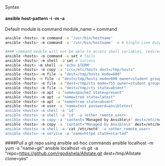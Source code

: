 Syntax
#### ansible host-pattern -i <inventoryfile> -m <module> -a <arguments> 

Default module is command
module_name = command

```sh
ansible <hosts> -m command -a '/usr/bin/hostname'
ansible <hosts> -m command -a '/usr/bin/hostname' -o # Single Line Output
```

```sh
#### command module will not be able to access shell variables, redirection and piping 
ansible <hosts> -m command -a set # fails
ansible <hosts> -m shell -a set # success
ansible <host> -m shell -a 'echo $TERM'
ansible <hosts> -m copy -a "src=/etc/hosts dest=/tmp/hosts"
ansible <hosts> -m file -a "dest=/tmp/hosts mode=600"
ansible <hosts -m file -a "dest=/tmp/hosts mode=600 owner=student group=student"
ansible <hosts> -m file -a "dest=/tmp/cts mode=755 owner=student group=student state=directory"
ansible <hosts> -m file -a "dest=/tmp/cts state=absent"
ansible <hosts> -m apt -a "name=apache2 state=present"
ansible <hosts> -m apt -a "name=tree state=latest"
ansible <hosts> -m apt -a "name=tree state=absent"
ansible <hosts> -m user -a "name=test password=ansibletest
ansible <hosts> -m shell -a 'id'
ansible <hosts> -m shell -a 'id' -u <other_remote_user>
ansible <hosts> -m copy -a 'content="Managed by Ansible\n' dest=/etc/motd' -u <other_remote_user>
ansible <hosts> -m copy -a 'content="Managed by Ansible\n' dest=/etc/motd' -u <other_remote_user> --become --become_user root
ansible <hosts> -m shell -a 'cat /etc/motd' -u <other_remote_user>
ansible <hosts> -m service -a "name=httpd state=started"
```

####Pull a git repo using ansible ad-hoc commands
ansible localhost -m yum -a "name=git"
ansible localhost -m git -a "repo=https://github.com/rgodishela/Allstate.git dest=/tmp/Allstate clone=yes"
